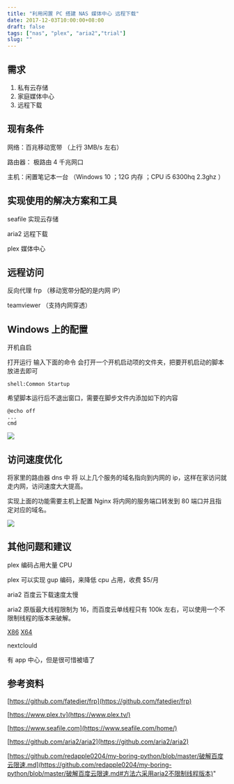 ```yaml
---
title: "利用闲置 PC 搭建 NAS 媒体中心 远程下载"
date: 2017-12-03T10:00:00+08:00
draft: false
tags: ["nas", "plex", "aria2","trial"]
slug: ""
---
```


## 需求

1. 私有云存储
2. 家庭媒体中心
3. 远程下载

## 现有条件

网络：百兆移动宽带 （上行 3MB/s 左右）

路由器： 极路由 4 千兆网口

主机：闲置笔记本一台 （Windows 10 ；12G 内存 ；CPU i5 6300hq 2.3ghz ）

## 实现使用的解决方案和工具

seafile 实现云存储

aria2 远程下载

plex 媒体中心

## 远程访问

反向代理 frp （移动宽带分配的是内网 IP）

teamviewer （支持内网穿透）

## Windows 上的配置

开机自启

打开运行 输入下面的命令 会打开一个开机启动项的文件夹，把要开机启动的脚本放进去即可

    shell:Common Startup

希望脚本运行后不退出窗口，需要在脚步文件内添加如下的内容

    @echo off
    ...
    cmd

![](https://static.notion-static.com/d2ce2dd56df04271802bffb5e9af75da/Untitled)

## 访问速度优化

将家里的路由器 dns 中 将 以上几个服务的域名指向到内网的 ip，这样在家访问就走内网，访问速度大大提高。

实现上面的功能需要主机上配置 Nginx 将内网的服务端口转发到 80 端口并且指定对应的域名。

![](https://static.notion-static.com/96cd9be9f85c47448275804a60d36dfe/Untitled)

## 其他问题和建议

plex 编码占用大量 CPU

plex 可以实现 gup 编码，来降低 cpu 占用，收费 $5/月

aria2 百度云下载速度太慢

aria2 原版最大线程限制为 16，而百度云单线程只有 100k 左右，可以使用一个不限制线程的版本来破解。

[X86](https://ci.appveyor.com/api/projects/myfreeer/a780c730b7282e090f238e8286f815f3/artifacts/aria2c_x86.7z) [X64](https://ci.appveyor.com/api/projects/myfreeer/a780c730b7282e090f238e8286f815f3/artifacts/aria2c.7z)

nextclould

有 app 中心，但是很可惜被墙了

## 参考资料

[https://github.com/fatedier/frp](https://github.com/fatedier/frp)

[https://www.plex.tv](https://www.plex.tv/)

[https://www.seafile.com](https://www.seafile.com/home/)

[https://github.com/aria2/aria2](https://github.com/aria2/aria2)

[https://github.com/redapple0204/my-boring-python/blob/master/破解百度云限速.md](https://github.com/redapple0204/my-boring-python/blob/master/破解百度云限速.md#方法六采用aria2不限制线程版本)"
